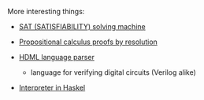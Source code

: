 
More interesting things:

- [SAT (SATISFIABILITY) solving machine](./Solutions/Prolog/SAT-solver/main.pl)

- [Propositional calculus proofs by resolution](./Solutions/Prolog/Resolution/main.pl)

- [HDML language parser](./Solutions/Prolog/HDMLParser/main.pl)
    - language for verifying digital circuits (Verilog alike)

- [Interpreter in Haskel](./Solutions/Haskell/Interpreter)

